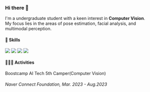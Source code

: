 ### Hi there 👋

<!--
**oktaylor/oktaylor** is a ✨ _special_ ✨ repository because its `README.md` (this file) appears on your GitHub profile.

Here are some ideas to get you started:

- 🔭 I’m currently working on ...
- 🌱 I’m currently learning ...
- 👯 I’m looking to collaborate on ...
- 🤔 I’m looking for help with ...
- 💬 Ask me about ...
- 📫 How to reach me: ...
- 😄 Pronouns: ...
- ⚡ Fun fact: ...
-->

I'm a undergraduate student with a keen interest in **Computer Vision**.  
My focus lies in the areas of pose estimation, facial analysis, and multimodal perception.


#### 🧰 Skills

<img src="https://img.shields.io/badge/Python-3776AB?style=flat-square&logo=Python&logoColor=white"/></a>
<img src="https://img.shields.io/badge/PyTorch-EE4C2C?style=flat-square&logo=PyTorch&logoColor=white"/></a>
<img src="https://img.shields.io/badge/Jupyter-F37626?style=flat-square&logo=jupyter&logoColor=white"/></a>
<img src="https://img.shields.io/badge/Git-F05032?style=flat-square&logo=git&logoColor=white"/></a>

#### 👩🏻‍💻 Activities
Boostcamp AI Tech 5th Camper(Computer Vision)
###### *Naver Connect Foundation, Mar. 2023 - Aug.2023*

